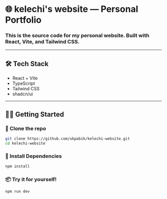 # 🌐 kelechi's website — Personal Portfolio



### This is the source code for my personal website. Built with React, Vite, and Tailwind CSS.
---

## 🛠️ Tech Stack

- React + Vite
- TypeScript
- Tailwind CSS
- shadcn/ui

---

## 🧑‍💻 Getting Started

### 📄 Clone the repo

```bash
git clone https://github.com/ukpabik/kelechi-website.git
cd kelechi-website
```

### 🧪 Install Dependencies
```bash
npm install
```

### 📦 Try it for yourself!
```bash
npm run dev
```
